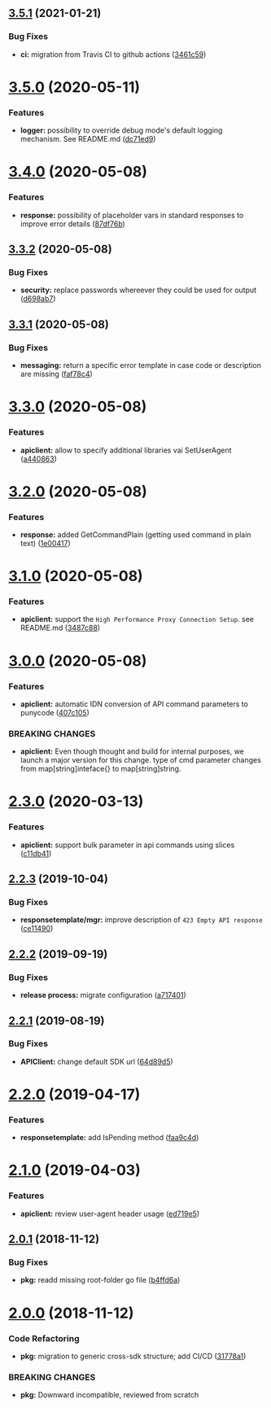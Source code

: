 ## [3.5.1](https://github.com/hexonet/go-sdk/compare/v3.5.0...v3.5.1) (2021-01-21)


### Bug Fixes

* **ci:** migration from Travis CI to github actions ([3461c59](https://github.com/hexonet/go-sdk/commit/3461c59779134ef614e5a1599d2c13ccc1203343))

# [3.5.0](https://github.com/hexonet/go-sdk/compare/v3.4.0...v3.5.0) (2020-05-11)


### Features

* **logger:** possibility to override debug mode's default logging mechanism. See README.md ([dc71ed9](https://github.com/hexonet/go-sdk/commit/dc71ed9417e838aae7c4e09834cd31e8f33764ef))

# [3.4.0](https://github.com/hexonet/go-sdk/compare/v3.3.2...v3.4.0) (2020-05-08)


### Features

* **response:** possibility of placeholder vars in standard responses to improve error details ([87df76b](https://github.com/hexonet/go-sdk/commit/87df76b39b0e267f4acf12dcc695ba599e233bc4))

## [3.3.2](https://github.com/hexonet/go-sdk/compare/v3.3.1...v3.3.2) (2020-05-08)


### Bug Fixes

* **security:** replace passwords whereever they could be used for output ([d698ab7](https://github.com/hexonet/go-sdk/commit/d698ab79af58216e5ae5bb8561b0c3b4bb1a796d))

## [3.3.1](https://github.com/hexonet/go-sdk/compare/v3.3.0...v3.3.1) (2020-05-08)


### Bug Fixes

* **messaging:** return a specific error template in case code or description are missing ([faf78c4](https://github.com/hexonet/go-sdk/commit/faf78c413217c2b4c26632e08b497280c2a8c351))

# [3.3.0](https://github.com/hexonet/go-sdk/compare/v3.2.0...v3.3.0) (2020-05-08)


### Features

* **apiclient:** allow to specify additional libraries vai SetUserAgent ([a440863](https://github.com/hexonet/go-sdk/commit/a44086372f9a0a1ad4d32671e98c1beab9dceb3b))

# [3.2.0](https://github.com/hexonet/go-sdk/compare/v3.1.0...v3.2.0) (2020-05-08)


### Features

* **response:** added GetCommandPlain (getting used command in plain text) ([1e00417](https://github.com/hexonet/go-sdk/commit/1e00417222a37a2fc25d6e53e3224a3fdda4c950))

# [3.1.0](https://github.com/hexonet/go-sdk/compare/v3.0.0...v3.1.0) (2020-05-08)


### Features

* **apiclient:** support the `High Performance Proxy Connection Setup`. see README.md ([3487c88](https://github.com/hexonet/go-sdk/commit/3487c8800001d9b790c0c398dbdcc3d78efc2863))

# [3.0.0](https://github.com/hexonet/go-sdk/compare/v2.3.0...v3.0.0) (2020-05-08)


### Features

* **apiclient:** automatic IDN conversion of API command parameters to punycode ([407c105](https://github.com/hexonet/go-sdk/commit/407c105d9d9f13a77fe68a9c1793596933edbd58))


### BREAKING CHANGES

* **apiclient:** Even though thought and build for internal purposes, we launch a major version for
this change. type of cmd parameter changes from map[string]inteface{} to map[string]string.

# [2.3.0](https://github.com/hexonet/go-sdk/compare/v2.2.3...v2.3.0) (2020-03-13)


### Features

* **apiclient:** support bulk parameter in api commands using slices ([c11db41](https://github.com/hexonet/go-sdk/commit/c11db411d22860929a12a4639f0b6422a95e1351))

## [2.2.3](https://github.com/hexonet/go-sdk/compare/v2.2.2...v2.2.3) (2019-10-04)


### Bug Fixes

* **responsetemplate/mgr:** improve description of `423 Empty API response` ([ce11490](https://github.com/hexonet/go-sdk/commit/ce11490))

## [2.2.2](https://github.com/hexonet/go-sdk/compare/v2.2.1...v2.2.2) (2019-09-19)


### Bug Fixes

* **release process:** migrate configuration ([a717401](https://github.com/hexonet/go-sdk/commit/a717401))

## [2.2.1](https://github.com/hexonet/go-sdk/compare/v2.2.0...v2.2.1) (2019-08-19)


### Bug Fixes

* **APIClient:** change default SDK url ([64d89d5](https://github.com/hexonet/go-sdk/commit/64d89d5))

# [2.2.0](https://github.com/hexonet/go-sdk/compare/v2.1.0...v2.2.0) (2019-04-17)


### Features

* **responsetemplate:** add IsPending method ([faa9c4d](https://github.com/hexonet/go-sdk/commit/faa9c4d))

# [2.1.0](https://github.com/hexonet/go-sdk/compare/v2.0.1...v2.1.0) (2019-04-03)


### Features

* **apiclient:** review user-agent header usage ([ed719e5](https://github.com/hexonet/go-sdk/commit/ed719e5))

## [2.0.1](https://github.com/hexonet/go-sdk/compare/v2.0.0...v2.0.1) (2018-11-12)


### Bug Fixes

* **pkg:** readd missing root-folder go file ([b4ffd6a](https://github.com/hexonet/go-sdk/commit/b4ffd6a))

# [2.0.0](https://github.com/hexonet/go-sdk/compare/v1.2.1...v2.0.0) (2018-11-12)


### Code Refactoring

* **pkg:** migration to generic cross-sdk structure; add CI/CD ([31778a1](https://github.com/hexonet/go-sdk/commit/31778a1))


### BREAKING CHANGES

* **pkg:** Downward incompatible, reviewed from scratch
